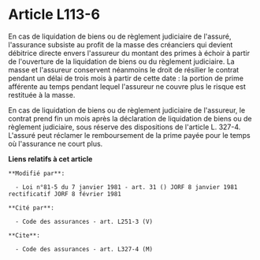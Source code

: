 # Article L113-6

En cas de liquidation de biens ou de règlement judiciaire de l'assuré, l'assurance subsiste au profit de la masse des
créanciers qui devient débitrice directe envers l'assureur du montant des primes à échoir à partir de l'ouverture de la
liquidation de biens ou du règlement judiciaire. La masse et l'assureur conservent néanmoins le droit de résilier le contrat
pendant un délai de trois mois à partir de cette date : la portion de prime afférente au temps pendant lequel l'assureur ne
couvre plus le risque est restituée à la masse. 

En cas de liquidation de biens ou de règlement judiciaire de l'assureur, le contrat prend fin un mois après la déclaration de
liquidation de biens ou de règlement judiciaire, sous réserve des dispositions de l'article L. 327-4. L'assuré peut réclamer
le remboursement de la prime payée pour le temps où l'assurance ne court plus.

**Liens relatifs à cet article**

	**Modifié par**:

	  - Loi n°81-5 du 7 janvier 1981 - art. 31 () JORF 8 janvier 1981 rectificatif JORF 8 février 1981

	**Cité par**:

	  - Code des assurances - art. L251-3 (V)

	**Cite**:

	  - Code des assurances - art. L327-4 (M)
